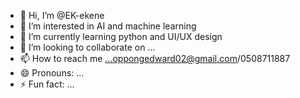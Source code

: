 - 👋 Hi, I’m @EK-ekene
- 👀 I’m interested in AI and machine learning
- 🌱 I’m currently learning python and UI/UX design
- 💞️ I’m looking to collaborate on ...
- 📫 How to reach me ...oppongedward02@gmail.com/0508711887
- 😄 Pronouns: ...
- ⚡ Fun fact: ...

<!---
EK-ekene/EK-ekene is a ✨ special ✨ repository because its `README.md` (this file) appears on your GitHub profile.
You can click the Preview link to take a look at your changes.
--->

